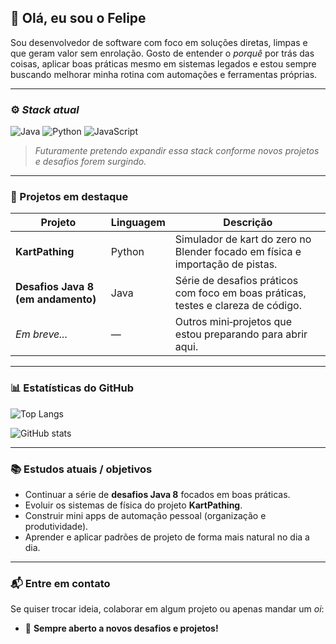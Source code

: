 ## 👋 Olá, eu sou o Felipe

Sou desenvolvedor de software com foco em soluções diretas, limpas e que geram valor sem enrolação. Gosto de entender o *porquê* por trás das coisas, aplicar boas práticas mesmo em sistemas legados e estou sempre buscando melhorar minha rotina com automações e ferramentas próprias.

---

### ⚙️ *Stack atual*

![Java](https://img.shields.io/badge/Java-%23ED8B00.svg?logo=openjdk\&logoColor=white)
![Python](https://img.shields.io/badge/Python-3670A0?logo=python\&logoColor=white)
![JavaScript](https://img.shields.io/badge/JavaScript-F7DF1E.svg?logo=javascript\&logoColor=black)

> *Futuramente pretendo expandir essa stack conforme novos projetos e desafios forem surgindo.*

---

### 🚀 Projetos em destaque

| Projeto                            | Linguagem | Descrição                                                                         |
| ---------------------------------- | --------- | --------------------------------------------------------------------------------- |
| **KartPathing**                    | Python    | Simulador de kart do zero no Blender focado em física e importação de pistas.     |
| **Desafios Java 8 (em andamento)** | Java      | Série de desafios práticos com foco em boas práticas, testes e clareza de código. |
| *Em breve...*                      | —         | Outros mini‑projetos que estou preparando para abrir aqui.                        |

---

### 📊 Estatísticas do GitHub

![Top Langs](https://github-readme-stats.vercel.app/api/top-langs/?username=felipesalome\&layout=compact)

![GitHub stats](https://github-readme-stats.vercel.app/api?username=felipesalome\&show_icons=true\&hide=contribs\&count_private=true)

---

### 📚 Estudos atuais / objetivos

* Continuar a série de **desafios Java 8** focados em boas práticas.
* Evoluir os sistemas de física do projeto **KartPathing**.
* Construir mini apps de automação pessoal (organização e produtividade).
* Aprender e aplicar padrões de projeto de forma mais natural no dia a dia.

---

### 📬 Entre em contato

Se quiser trocar ideia, colaborar em algum projeto ou apenas mandar um *oi*:

* 🐍 **Sempre aberto a novos desafios e projetos!**
